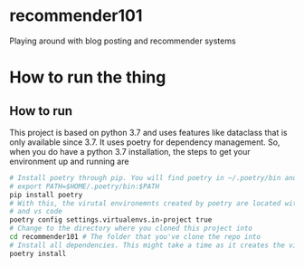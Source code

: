 # recommender101
Playing around with blog posting and recommender systems

# How to run the thing
## How to run
This project is based on python 3.7 and uses features like dataclass that is only available since 3.7. It
uses poetry for dependency management. 
So, when you do have a python 3.7 installation, the steps to get your environment up and running are
```bash
# Install poetry through pip. You will find poetry in ~/.poetry/bin and can add it to your .bashrc as 
# export PATH=$HOME/.poetry/bin:$PATH
pip install poetry
# With this, the virutal environemnts created by poetry are located within the project. Helpful for ides like pycharm
# and vs code
poetry config settings.virtualenvs.in-project true
# Change to the directory where you cloned this project into
cd recommender101 # The folder that you've clone the repo into
# Install all dependencies. This might take a time as it creates the virutal environments 
poetry install
```

